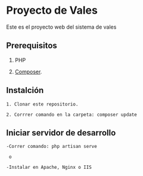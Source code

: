 # Proyecto de Vales

Este es el proyecto web del sistema de vales

## Prerequisitos

1. PHP

2. [Composer](https://getcomposer.org/).

## Instalción

    1. Clonar este repositorio.

    2. Corrrer comando en la carpeta: composer update 
    
## Iniciar servidor de desarrollo

    -Correr comando: php artisan serve
    
     o
     
    -Instalar en Apache, Nginx o IIS
    


